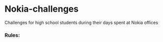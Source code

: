 # Nokia-challenges
Challenges for high school students during their days spent at Nokia offices

### Rules:
